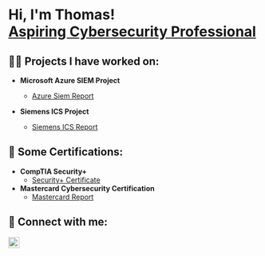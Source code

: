 <h1>Hi, I'm Thomas! <br/> <a href="https://www.linkedin.com/in/thomaskoshym/">Aspiring Cybersecurity Professional</a>

<h2>👨‍💻 Projects I have worked on:</h2>

- <b>Microsoft Azure SIEM Project</b>
  - [Azure Siem Report](https://github.com/rikosxay/azure-siem-project)

- <b>Siemens ICS Project</b>
  - [Siemens ICS Report](https://github.com/rikosxay/Siemens-ICS-vuln)

<!--
- <b>Project 1 Heading</b>
  - [Title](Link)
-->
<h2>📜 Some Certifications:</h2>

- <b>CompTIA Security+</b>
  - [Security+ Certificate](https://www.credly.com/badges/ec3871ae-6399-4099-af3c-da73cb1d4085/public_url)
- <b>Mastercard Cybersecurity Certification</b>
  - [Mastercard Report](https://github.com/rikosxay/MasterCard-Cysec-Certificate)

<!--
**<h2>📺 YouTube Videos</h2>**
**- [Title](link)**
**- [Title](link)**
**- [Title](link)**
**- [Title](link)**
-->
<h2> 🤳 Connect with me:</h2>


[<img align="left"  width="22px" src="https://i.imgur.com/LdUCwc6.png" />][linkedin]


[linkedin]: https://www.linkedin.com/in/thomaskoshym/

<!--
**rikosxay/rikosxay** is a ✨ _special_ ✨ repository because its `README.md` (this file) appears on your GitHub profile.

Here are some ideas to get you started:

- 🔭 I’m currently working on ...
- 🌱 I’m currently learning ...
- 👯 I’m looking to collaborate on ...
- 🤔 I’m looking for help with ...
- 💬 Ask me about ...
- 📫 How to reach me: ...
- 😄 Pronouns: ...
- ⚡ Fun fact: ...
-->
